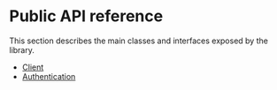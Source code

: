 # Public API reference

This section describes the main classes and interfaces exposed by the library.

- [Client](Client.md)
- [Authentication](Authentication.md)
